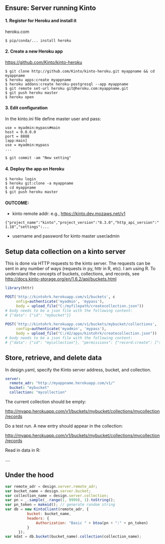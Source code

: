 ## Ensure: Server running Kinto

#### 1. Register for Heroku and install it

heroku.com

`$ pip/conda/... install heroku`

#### 2. Create a new Heroku app

https://github.com/Kinto/kinto-heroku

```
$ git clone http://github.com/Kinto/kinto-heroku.git myappname && cd myappname
$ heroku apps:create myappname
$ heroku addons:create heroku-postgresql --app myappname
$ git remote set-url heroku git@heroku.com:myappname.git
$ git push heroku master
$ heroku open
```

#### 3. Edit configuration

In the kinto.ini file define master user and pass:

```[server:main]
use = myadmin:mypass#main
host = 0.0.0.0
port = 8888
[app:main]
use = myadmin:mypass
...
```

```
$ git commit -am "New setting"
```

#### 4. Deploy the app on Heroku

```
$ heroku login
$ heroku git:clone -a myappname
$ cd myappname
$ git push heroku master
```

#### OUTCOME: 

* kinto remote addr: e.g., https://kinto.dev.mozaws.net/v1

`{"project_name":"kinto","project_version":"8.3.0","http_api_version":"1.18","settings":...`

* username and password for kinto master user/admin

## Setup data collection on a kinto server

This is done via HTTP requests to the kinto server. The requests can be sent in any number of ways (requests in py, httr in R, etc). I am using R. To understand the concepts of buckets, collections, and records, see http://docs.kinto-storage.org/en/1.6.2/api/buckets.html

```R
library(httr)

POST('http://kintohrk.herokuapp.com/v1/buckets', c
     onfig=authenticate('myadmin', 'mypass'), 
     body = upload_file("C:/myfilepath/createcollection.json"))
# body needs to be a json file with the following content:
# {"data": {"id": "mybucket"}}
  
POST('http://kintohrk.herokuapp.com/v1/buckets/mybucket/collections',
     config=authenticate('myadmin', 'mypass'), 
     body = upload_file("C:/42/apps/kintohrk/createcollection.json"))
# body needs to be a json file with the following content:
# {"data": {"id": "mycollection"}, "permissions": {"record:create": ["system.Authenticated"]}}
```
## Store, retrieve, and delete data

In design.yaml, specify the Kinto server address, bucket, and collection.

```yaml
server:
  remote_adr: "http://myappname.herokuapp.com/v1/"
  bucket: "mybucket"
  collection: "mycollection"
```

The current collection should be empty:

http://myapp.herokuapp.com/v1/buckets/mybucket/collections/mycollection/records

Do a test run. A new entry should appear in the collection:

http://myapp.herokuapp.com/v1/buckets/mybucket/collections/mycollection/records

Read in data in R:

....

## Under the hood

```js
var remote_adr = design.server.remote_adr;
var bucket_name = design.server.bucket;
var collection_name = design.server.collection;
var pn = _.sample(_.range(1, 9999), 1).toString();
var pn_token = makeid(); // generate random string
var db = new KintoClient(remote_adr, {
          bucket: bucket_name,
          headers: {
              Authorization: "Basic " + btoa(pn + ":" + pn_token)
          }
      });
var kdat = db.bucket(bucket_name).collection(collection_name);
```